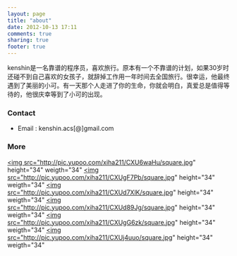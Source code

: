 ```yaml
---
layout: page
title: "about"
date: 2012-10-13 17:11
comments: true
sharing: true
footer: true
---
```


kenshin是一名靠谱的程序员，喜欢旅行。原本有一个不靠谱的计划，如果30岁时还碰不到自己喜欢的女孩子，就辞掉工作用一年时间去全国旅行。很幸运，他最终遇到了美丽的小可。有一天那个人走进了你的生命，你就会明白，真爱总是值得等待的，他很庆幸等到了小可的出现。

### Contact

* Email : kenshin.acs[@]gmail.com

### More
<a href="https://github.com/kenshinx" title="GitHub" target="blank"><img src="http://pic.yupoo.com/xiha211/CXU6waHu/square.jpg" height="34" weigth="34"</img></a>
<a href="http://www.douban.com/people/kenshin.acs/" title="Douban" target="blank"><img src="http://pic.yupoo.com/xiha211/CXUgF7Pb/square.jpg" height="34" weigth="34"</img></a>
<a href="https://twitter.com/kenshin_acs" title="Twitter" target="blank"><img src="http://pic.yupoo.com/xiha211/CXUd7XlK/square.jpg" height="34" weigth="34"</img></a>
<a href="http://www.facebook.com/ken.shin.56863221" title="Facebook" target="blank"><img src="http://pic.yupoo.com/xiha211/CXUd89Jg/square.jpg" height="34" weigth="34"</img></a>
<a href="http://www.linkedin.com/in/kenshinx" title="Linkedin" target="blank"><img src="http://pic.yupoo.com/xiha211/CXUgG6zk/square.jpg" height="34" weigth="34"</img></a>
<a href="http://weibo.com/kespace/profile" title="weibo" target="blank"><img src="http://pic.yupoo.com/xiha211/CXUj4uuo/square.jpg" height="34" weigth="34"</img></a>
